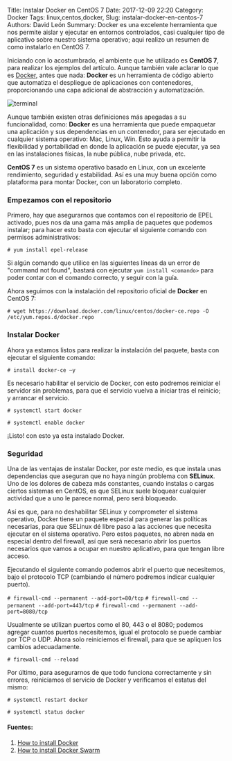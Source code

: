 Title: Instalar Docker en CentOS 7
Date: 2017-12-09 22:20
Category: Docker
Tags: linux,centos,docker,
Slug: instalar-docker-en-centos-7
Authors: David León
Summary: Docker es una excelente herramienta que nos permite aislar y ejecutar en entornos controlados, casi cualquier tipo de aplicativo sobre nuestro sistema operativo; aqui realizo un resumen de como instalarlo en CentOS 7.


Iniciando con lo acostumbrado, el ambiente que he utilizado es **CentOS 7**, para realizar los ejemplos del artículo. Aunque también vale aclarar lo que es [Docker](https://www.docker.com/ "Docker"), antes que nada: **Docker** es un herramienta de código abierto que automatiza el despliegue de aplicaciones con contenedores, proporcionando una capa adicional de abstracción y automatización.

![terminal](/theme/assets/img/docker-install.png)

Aunque también existen otras definiciones más apegadas a su funcionalidad, como: **Docker** es una herramienta que puede empaquetar una aplicación y sus dependencias en un contenedor, para ser ejecutado en cualquier sistema operativo: Mac, Linux, Win. Esto ayuda a permitir la flexibilidad y portabilidad en donde la aplicación se puede ejecutar, ya sea en las instalaciones físicas, la nube pública, nube privada, etc.

**CentOS 7** es un sistema operativo basado en Linux, con un excelente rendimiento, seguridad y estabilidad. Así es una muy buena opción como plataforma para montar Docker, con un laboratorio completo.


### Empezamos con el repositorio

Primero, hay que asegurarnos que contamos con el repositorio de EPEL activado, pues nos da una gama más amplia de paquetes que podemos instalar; para hacer esto basta con ejecutar el siguiente comando con permisos administrativos:

`# yum install epel-release`

Si algún comando que utilice en las siguientes líneas da un error de "command not found", bastará con ejecutar `yum install <comando>` para poder contar con el comando correcto, y seguir con la guía.

Ahora seguimos con la instalación del repositorio oficial de **Docker** en CentOS 7:

`# wget https://download.docker.com/linux/centos/docker-ce.repo -O /etc/yum.repos.d/docker.repo`


### Instalar Docker

Ahora ya estamos listos para realizar la instalación del paquete, basta con ejecutar el siguiente comando:

`# install docker-ce –y`

Es necesario habilitar el servicio de Docker, con esto podremos reiniciar el servidor sin problemas, para que el servicio vuelva a iniciar tras el reinicio; y arrancar el servicio.

`# systemctl start docker`

`# systemctl enable docker`

¡Listo! con esto ya esta instalado Docker.


### Seguridad

Una de las ventajas de instalar Docker, por este medio, es que instala unas dependencias que aseguran que no haya ningún problema con **SELinux**. Uno de los dolores de cabeza más constantes, cuando instalas o cargas ciertos sistemas en CentOS, es que SELinux suele bloquear cualquier actividad que a uno le parece normal, pero será bloqueado.

Así es que, para no deshabilitar SELinux y comprometer el sistema operativo, Docker tiene un paquete especial para generar las políticas necesarias, para que SELinux dé libre paso a las acciones que necesita ejecutar en el sistema operativo. Pero estos paquetes, no abren nada en especial dentro del firewall, así que será necesario abrir los puertos necesarios que vamos a ocupar en nuestro aplicativo, para que tengan libre acceso.

Ejecutando el siguiente comando podemos abrir el puerto que necesitemos, bajo el protocolo TCP (cambiando el número podremos indicar cualquier puerto).

`# firewall-cmd --permanent --add-port=80/tcp`
`# firewall-cmd --permanent --add-port=443/tcp`
`# firewall-cmd --permanent --add-port=8080/tcp`

Usualmente se utilizan puertos como el 80, 443 o el 8080; podemos agregar cuantos puertos necesitemos, igual el protocolo se puede cambiar por TCP o UDP. Ahora solo reiniciemos el firewall, para que se apliquen los cambios adecuadamente.

`# firewall-cmd --reload`

Por último, para asegurarnos de que todo funciona correctamente y sin errores, reiniciamos el servicio de Docker y verificamos el estatus del mismo:

`# systemctl restart docker`

`# systemctl status docker`


#### Fuentes:

1. [How to install Docker](https://blog.vpscheap.net/how-to-install-and-use-docker-on-centos-7/ "How To Install and Use Docker on CentOS 7")
2. [How to install Docker Swarm](https://www.alibabacloud.com/blog/how-to-install-and-configure-docker-swarm-mode-on-centos-7_583495?spm=a2c41.11464609.0.0 "Docker Swarm")
